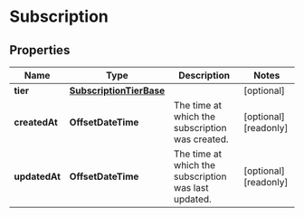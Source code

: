 

# Subscription


## Properties

| Name | Type | Description | Notes |
|------------ | ------------- | ------------- | -------------|
|**tier** | [**SubscriptionTierBase**](SubscriptionTierBase.md) |  |  [optional] |
|**createdAt** | **OffsetDateTime** | The time at which the subscription was created. |  [optional] [readonly] |
|**updatedAt** | **OffsetDateTime** | The time at which the subscription was last updated. |  [optional] [readonly] |



